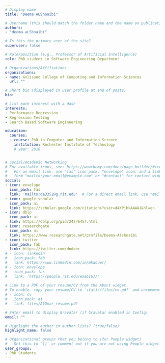 ```yaml
---
# Display name
title: "Deema ALShoaibi"

# Username (this should match the folder name and the name on publications)
authors:
- "deema-aLShoaibi"

# Is this the primary user of the site?
superuser: false

# Role/position (e.g., Professor of Artificial Intelligence)
role: PhD student in Software Engineering Department

# Organizations/Affiliations
organizations:
- name: Golisano College of Computing and Information Sciences
  url: ""

# Short bio (displayed in user profile at end of posts)
bio: 

# List each interest with a dash
interests:
- Performance Regression
- Regression Testing
- Search Based Software Engineering

education:
  courses:
  - course: PhD in Computer and Information Science
    institution: Rochester Institute of Technology
    # year: 2016


# Social/Academic Networking
# For available icons, see: https://wowchemy.com/docs/page-builder/#icons
#   For an email link, use "fas" icon pack, "envelope" icon, and a link in the
#   form "mailto:your-email@example.com" or "#contact" for contact widget.
social:
- icon: envelope
  icon_pack: fas
  link: 'mailto:da3352@g.rit.edu'  # For a direct email link, use "mailto:test@example.org".
- icon: google-scholar
  icon_pack: ai
  link: https://scholar.google.com/citations?user=d4XPjhkAAAAJ&hl=en
- icon: dblp
  icon_pack: ai
  link: https://dblp.org/pid/247/6457.html
- icon: researchgate
  icon_pack: ai
  link: https://www.researchgate.net/profile/Deema-Alshoaibi
- icon: twitter
  icon_pack: fab
  link: https://twitter.com/dndoor
# - icon: linkedin
#   icon_pack: fab
#   link: https://www.linkedin.com/in/mkaouer/
# - icon: envelope
#   icon_pack: fas
#   link: 'https://people.rit.edu/eaa6167/'
  
# Link to a PDF of your resume/CV from the About widget.
# To enable, copy your resume/CV to `static/files/cv.pdf` and uncomment the lines below.
# - icon: cv
#   icon_pack: ai
#   link: files/AlOmar_resume.pdf

# Enter email to display Gravatar (if Gravatar enabled in Config)
email: ""

# Highlight the author in author lists? (true/false)
highlight_name: false

# Organizational groups that you belong to (for People widget)
#   Set this to `[]` or comment out if you are not using People widget.
user_groups:
- PhD Students
---
```


